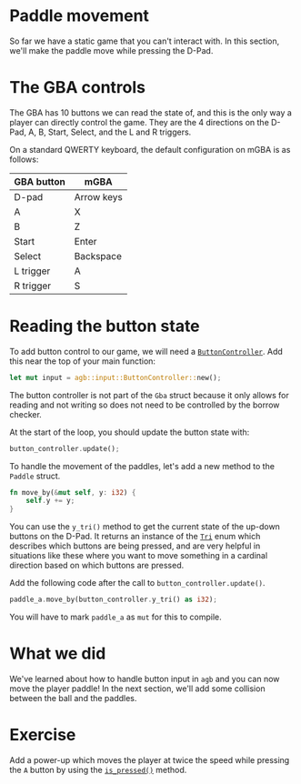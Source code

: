 # Paddle movement

So far we have a static game that you can't interact with.
In this section, we'll make the paddle move while pressing the D-Pad.

# The GBA controls

The GBA has 10 buttons we can read the state of, and this is the only way a player can directly control the game.
They are the 4 directions on the D-Pad, A, B, Start, Select, and the L and R triggers.

On a standard QWERTY keyboard, the default configuration on mGBA is as follows:

| GBA button | mGBA       |
| ---------- | ---------- |
| D-pad      | Arrow keys |
| A          | X          |
| B          | Z          |
| Start      | Enter      |
| Select     | Backspace  |
| L trigger  | A          |
| R trigger  | S          |

# Reading the button state

To add button control to our game, we will need a [`ButtonController`](https://docs.rs/agb/latest/agb/input/struct.ButtonController.html).
Add this near the top of your main function:

```rust
let mut input = agb::input::ButtonController::new();
```

The button controller is not part of the `Gba` struct because it only allows for reading and not writing so does not need to be controlled by the borrow checker.

At the start of the loop, you should update the button state with:

```rust
button_controller.update();
```

To handle the movement of the paddles, let's add a new method to the `Paddle` struct.

```rust
fn move_by(&mut self, y: i32) {
    self.y += y;
}
```

You can use the `y_tri()` method to get the current state of the up-down buttons on the D-Pad.
It returns an instance of the [`Tri`](https://docs.rs/agb/latest/agb/input/enum.Tri.html) enum which describes which buttons are being pressed, and are very helpful in situations like these where you want to move something in a cardinal direction based on which buttons are pressed.

Add the following code after the call to `button_controller.update()`.

```rust
paddle_a.move_by(button_controller.y_tri() as i32);
```

You will have to mark `paddle_a` as `mut` for this to compile.

# What we did

We've learned about how to handle button input in `agb` and you can now move the player paddle!
In the next section, we'll add some collision between the ball and the paddles.

# Exercise

Add a power-up which moves the player at twice the speed while pressing the `A` button by using the [`is_pressed()`](https://docs.rs/agb/latest/agb/input/struct.ButtonController.html#method.is_pressed) method.
